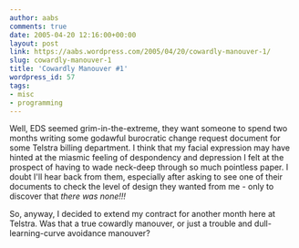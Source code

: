 ```yaml
---
author: aabs
comments: true
date: 2005-04-20 12:16:00+00:00
layout: post
link: https://aabs.wordpress.com/2005/04/20/cowardly-manouver-1/
slug: cowardly-manouver-1
title: 'Cowardly Manouver #1'
wordpress_id: 57
tags:
- misc
- programming
---
```


Well, EDS seemed grim-in-the-extreme, they want someone to spend two months writing some godawful burocratic change request document for some Telstra billing department. I think that my facial expression may have hinted at the miasmic feeling of despondency and depression I felt at the prospect of having to wade neck-deep through so much pointless paper. I doubt I'll hear back from them, especially after asking to see one of their documents to check the level of design they wanted from me - only to discover that _there was none!!!_

So, anyway, I decided to extend my contract for another month here at Telstra. Was that a true cowardly manouver, or just a trouble and dull-learning-curve avoidance manouver?
